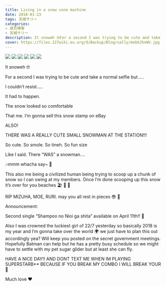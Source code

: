 ```yaml
---
title: Living in a snow cone machine
date: 2018-01-23
tags: 天城サリー
categories: 
- 成员博客
- 天城サリー
description: It snoweh 🤓For a second I was trying to be cute and take a normal selfie but.....I couldn’t resist.....It had to happen.The snow looked so comfortable That me. I’m gonna sell this snow stamp on eB...
cover: https://files.227wiki.eu.org/d/Backup/Blog/sally/mobkJhnWV.jpg 
---
```

![](https://files.227wiki.eu.org/d/Backup/Blog/sally/mobkJhnWV.jpg)
![](https://files.227wiki.eu.org/d/Backup/Blog/sally/mobBeJ9ZF.jpg)
![](https://files.227wiki.eu.org/d/Backup/Blog/sally/mobNXEeHs.jpg)
![](https://files.227wiki.eu.org/d/Backup/Blog/sally/mobMZPBsh.jpg)
![](https://files.227wiki.eu.org/d/Backup/Blog/sally/mobGC3AQ9.jpg)
![](https://files.227wiki.eu.org/d/Backup/Blog/sally/mobHbWpJ5.jpg)

It snoweh 🤓




For a second I was trying to be cute and take a normal selfie but.....





I couldn’t resist.....




It had to happen.



The snow looked so comfortable 



That me. I’m gonna sell this snow stamp on eBay

ALSO!

THERE WAS A REALLY CUTE SMALL SNOWMAN AT THE STATION!!! 





So cute. So smole. So tineh. So fun size 





Like I said. There “WAS” a snowman.... 

🎶mmm whacha say~ 🎵



This also me being a civilized human being trying to scoop up a chunk of snow so I can swing at my members. Once I’m done scooping up this snow it’s over for you beaches 🏖 🌊 👋 

RIP MIZUHA, MOE, RURI. may you all rest in pieces 😎 👋 

Announcement:

Second single “Shampoo no Nioi ga shita” available on April 11th!! 🌸 

Also I was crowned the luckiest girl of 22/7 yesterday so basically 2018 is my year and I’m gonna take over the world 🌍 we just have to plan this out accordingly yea? Will keep you posted on the secret government meetings. Hopefully Batman can help but he has a pretty busy schedule so we might have to settle with my pet sugar glider but at least she can fly. 

HAVE A NICE DAY!! AND DONT TEXT ME WHEN IM PLAYING SUPERSTARB** BECAUSE IF YOU BREAK MY COMBO I WILL BREAK YOUR 🤬

Much love ❤️ 



